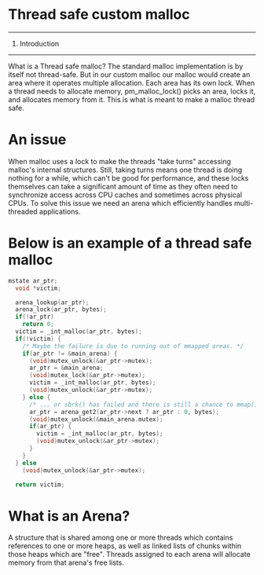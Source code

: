 # Thread safe custom malloc

------------------------------------------------------------------------------------------------------------------------
1. Introduction
------------------------------------------------------------------------------------------------------------------------
What is a Thread safe malloc?
The standard malloc implementation is by itself not thread-safe. But in our custom malloc our malloc would create an area where it operates multiple allocation.
Each area has its own lock. When a thread needs to allocate memory, pm_malloc_lock() picks an area, locks it, and allocates memory from it. This is what is meant to make a malloc thread safe.

# An issue
When malloc uses a lock to make the threads "take turns" accessing malloc's internal structures. Still, taking turns means one thread is doing nothing for a while, which can't be good for performance, and these locks themselves can take a significant amount of time as they often need to synchronize access across CPU caches and sometimes across physical CPUs.
To solve this issue we need an arena which efficiently handles multi-threaded applications.


# Below is an example of a thread safe malloc

```c
mstate ar_ptr;
  void *victim;

  arena_lookup(ar_ptr);
  arena_lock(ar_ptr, bytes);
  if(!ar_ptr)
    return 0;
  victim = _int_malloc(ar_ptr, bytes);
  if(!victim) {
    /* Maybe the failure is due to running out of mmapped areas. */
    if(ar_ptr != &main_arena) {
      (void)mutex_unlock(&ar_ptr->mutex);
      ar_ptr = &main_arena;
      (void)mutex_lock(&ar_ptr->mutex);
      victim = _int_malloc(ar_ptr, bytes);
      (void)mutex_unlock(&ar_ptr->mutex);
    } else {
      /* ... or sbrk() has failed and there is still a chance to mmap() */
      ar_ptr = arena_get2(ar_ptr->next ? ar_ptr : 0, bytes);
      (void)mutex_unlock(&main_arena.mutex);
      if(ar_ptr) {
        victim = _int_malloc(ar_ptr, bytes);
        (void)mutex_unlock(&ar_ptr->mutex);
      }
    }
  } else
    (void)mutex_unlock(&ar_ptr->mutex);

  return victim;
```

# What is an Arena?
A structure that is shared among one or more threads which contains references to one or more heaps, as well as linked lists of chunks within those heaps which are "free". Threads assigned to each arena will allocate memory from that arena's free lists.

